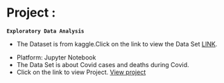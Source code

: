 # Project :
   **`Exploratory Data Analysis`**
   - The Dataset is from kaggle.Click on the link to view the Data Set [LINK](https://www.kaggle.com/datasets/meirnizri/covid19-dataset).
   + Platform: Jupyter Notebook
   + The Data Set is about Covid cases and deaths during Covid.
   + Click on the link to view Project. [View project](https://github.com/rakeshchris/Data_Visualization/blob/main/Project%20on%20Covid%20Data%20set.ipynb)
